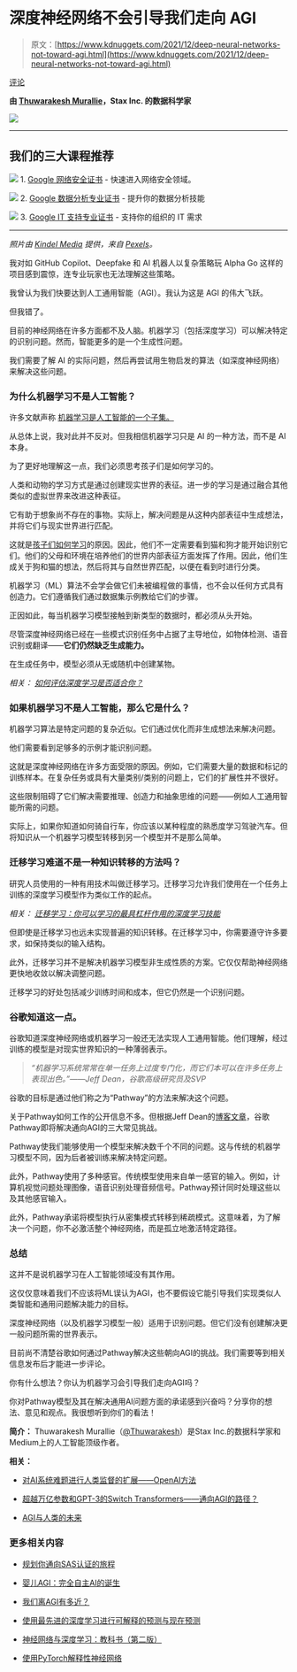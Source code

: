 # 深度神经网络不会引导我们走向 AGI

> 原文：[https://www.kdnuggets.com/2021/12/deep-neural-networks-not-toward-agi.html](https://www.kdnuggets.com/2021/12/deep-neural-networks-not-toward-agi.html)

[评论](#comments)

**由 [Thuwarakesh Murallie](https://www.linkedin.com/in/thuwarakesh/)，Stax Inc. 的数据科学家**

![](../Images/a445ad39209d0406a32a1079ca03f10c.png)

* * *

## 我们的三大课程推荐

![](../Images/0244c01ba9267c002ef39d4907e0b8fb.png) 1\. [Google 网络安全证书](https://www.kdnuggets.com/google-cybersecurity) - 快速进入网络安全领域。

![](../Images/e225c49c3c91745821c8c0368bf04711.png) 2\. [Google 数据分析专业证书](https://www.kdnuggets.com/google-data-analytics) - 提升你的数据分析技能

![](../Images/0244c01ba9267c002ef39d4907e0b8fb.png) 3\. [Google IT 支持专业证书](https://www.kdnuggets.com/google-itsupport) - 支持你的组织的 IT 需求

* * *

*照片由 [Kindel Media](https://www.pexels.com/@kindelmedia?utm_content=attributionCopyText&utm_medium=referral&utm_source=pexels) 提供，来自 [Pexels](https://www.pexels.com/photo/person-pointing-on-a-miniature-toy-robot-8566471/?utm_content=attributionCopyText&utm_medium=referral&utm_source=pexels)。*

我对如 GitHub Copilot、Deepfake 和 AI 机器人以复杂策略玩 Alpha Go 这样的项目感到震惊，连专业玩家也无法理解这些策略。

我曾认为我们快要达到人工通用智能（AGI）。我认为这是 AGI 的伟大飞跃。

但我错了。

目前的神经网络在许多方面都不及人脑。机器学习（包括深度学习）可以解决特定的识别问题。然而，智能更多的是一个生成性问题。

我们需要了解 AI 的实际问题，然后再尝试用生物启发的算法（如深度神经网络）来解决这些问题。

### 为什么机器学习不是人工智能？

许多文献声称 [机器学习是人工智能的一个子集。](https://www.ncbi.nlm.nih.gov/pmc/articles/PMC6381354/)

从总体上说，我对此并不反对。但我相信机器学习只是 AI 的一种方法，而不是 AI 本身。

为了更好地理解这一点，我们必须思考孩子们是如何学习的。

人类和动物的学习方式是通过创建现实世界的表征。进一步的学习是通过融合其他类似的虚拟世界来改进这种表征。

它有助于想象尚不存在的事物。实际上，解决问题是从这种内部表征中生成想法，并将它们与现实世界进行匹配。

这就是[孩子们如何学习](https://www.simplypsychology.org/constructivism.html)的原因。因此，他们不一定需要看到猫和狗才能开始识别它们。他们的父母和环境在培养他们的世界内部表征方面发挥了作用。因此，他们生成关于狗和猫的想法，然后将其与自然世界匹配，以便在看到时进行分类。

机器学习（ML）算法不会学会做它们未被编程做的事情，也不会以任何方式具有创造力。它们遵循我们通过数据集示例教给它们的步骤。

正因如此，每当机器学习模型接触到新类型的数据时，都必须从头开始。

尽管深度神经网络已经在一些模式识别任务中占据了主导地位，如物体检测、语音识别或翻译——**它们仍然缺乏生成能力。**

在生成任务中，模型必须从无或随机中创建某物。

*相关： [如何评估深度学习是否适合你？](https://www.the-analytics.club/is-deep-learning-right-for-you)*

### 如果机器学习不是人工智能，那么它是什么？

机器学习算法是特定问题的复杂近似。它们通过优化而非生成想法来解决问题。

他们需要看到足够多的示例才能识别问题。

这就是深度神经网络在许多方面受限的原因。例如，它们需要大量的数据和标记的训练样本。在复杂任务或具有大量类别/类别的问题上，它们的扩展性并不很好。

这些限制阻碍了它们解决需要推理、创造力和抽象思维的问题——例如人工通用智能所需的问题。

实际上，如果你知道如何骑自行车，你应该以某种程度的熟悉度学习驾驶汽车。但将知识从一个机器学习模型转移到另一个模型并不是那么简单。

### 迁移学习难道不是一种知识转移的方法吗？

研究人员使用的一种有用技术叫做迁移学习。迁移学习允许我们使用在一个任务上训练的深度学习模型作为类似工作的起点。

*相关： [迁移学习：你可以学习的最具杠杆作用的深度学习技能](https://towardsdatascience.com/transfer-learning-in-deep-learning-641089950f5d)*

但即使是迁移学习也远未实现普遍的知识转移。在迁移学习中，你需要遵守许多要求，如保持类似的输入结构。

此外，迁移学习并不是解决机器学习模型非生成性质的方案。它仅仅帮助神经网络更快地收敛以解决调整问题。

迁移学习的好处包括减少训练时间和成本，但它仍然是一个识别问题。

### 谷歌知道这一点。

谷歌知道深度神经网络或机器学习一般还无法实现人工通用智能。他们理解，经过训练的模型是对现实世界知识的一种薄弱表示。

> *“机器学习系统常常在单一任务上过度专门化，而它们本可以在许多任务上表现出色。”——Jeff Dean，谷歌高级研究员及SVP*

谷歌的目标是通过他们称之为“Pathway”的方法来解决这个问题。

关于Pathway如何工作的公开信息不多。但根据Jeff Dean的[博客文章](https://blog.google/technology/ai/introducing-pathways-next-generation-ai-architecture/)，谷歌Pathway即将解决通向AGI的三大常见挑战。

Pathway使我们能够使用一个模型来解决数千个不同的问题。这与传统的机器学习模型不同，因为后者被训练来解决特定问题。

此外，Pathway使用了多种感官。传统模型使用来自单一感官的输入。例如，计算机视觉问题处理图像，语音识别处理音频信号。Pathway预计同时处理这些以及其他感官输入。

此外，Pathway承诺将模型执行从密集模式转移到稀疏模式。这意味着，为了解决一个问题，你不必激活整个神经网络，而是孤立地激活特定路径。

### 总结

这并不是说机器学习在人工智能领域没有其作用。

这仅仅意味着我们不应该将ML误认为AGI，也不要假设它能引导我们实现类似人类智能和通用问题解决能力的目标。

深度神经网络（以及机器学习模型一般）适用于识别问题。但它们没有创建解决更一般问题所需的世界表示。

目前尚不清楚谷歌如何通过Pathway解决这些朝向AGI的挑战。我们需要等到相关信息发布后才能进一步评论。

你有什么想法？你认为机器学习会引导我们走向AGI吗？

你对Pathway模型及其在解决通用AI问题方面的承诺感到兴奋吗？分享你的想法、意见和观点。我很想听到你们的看法！

**简介：** Thuwarakesh Murallie（[@Thuwarakesh](https://twitter.com/Thuwarakesh)）是Stax Inc.的数据科学家和Medium上的人工智能顶级作者。

**相关：**

+   [对AI系统难题进行人类监督的扩展——OpenAI方法](https://www.kdnuggets.com/2021/10/openai-scaling-human-oversight-ai-systems.html)

+   [超越万亿参数和GPT-3的Switch Transformers——通向AGI的路径？](https://www.kdnuggets.com/2021/10/trillion-parameters-gpt-3-switch-transformers-path-agi.html)

+   [AGI与人类的未来](https://www.kdnuggets.com/2021/07/agi-future-humanity.html)

### 更多相关内容

+   [规划你通向SAS认证的旅程](https://www.kdnuggets.com/2022/11/sas-map-journey-towards-sas-certification.html)

+   [婴儿AGI：完全自主AI的诞生](https://www.kdnuggets.com/2023/04/baby-agi-birth-fully-autonomous-ai.html)

+   [我们离AGI有多近？](https://www.kdnuggets.com/how-close-are-we-to-agi)

+   [使用最先进的深度学习进行可解释的预测与现在预测](https://www.kdnuggets.com/2021/12/sota-explainable-forecasting-and-nowcasting.html)

+   [神经网络与深度学习：教科书（第二版）](https://www.kdnuggets.com/2023/07/aggarwal-neural-networks-deep-learning-textbook-2nd-edition.html)

+   [使用PyTorch解释性神经网络](https://www.kdnuggets.com/2022/01/interpretable-neural-networks-pytorch.html)
